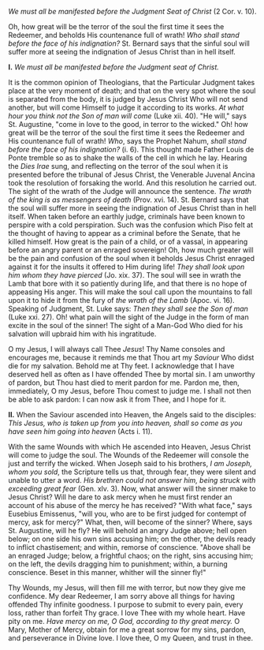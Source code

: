 
*We must all be manifested before the Judgment Seat of Christ* (2 Cor. v. 10).

Oh, how great will be the terror of the soul the first time it sees the Redeemer, and beholds His countenance full of wrath! *Who shall stand before the face of his indignation?* St. Bernard says that the sinful soul will suffer more at seeing the indignation of Jesus Christ than in hell itself.

**I\.** *We must all be manifested before the Judgment seat of Christ.*

It is the common opinion of Theologians, that the Particular Judgment takes place at the very moment of death; and that on the very spot where the soul is separated from the body, it is judged by Jesus Christ Who will not send another, but will come Himself to judge it according to its works. *At what hour you think not the Son of man will come* (Luke xii. 40). \"He will,\" says St. Augustine, \"come in love to the good, in terror to the wicked.\" Oh! how great will be the terror of the soul the first time it sees the Redeemer and His countenance full of wrath! *Who*, says the Prophet Nahum, *shall stand before the face of his indignation?* (i. 6). This thought made Father Louis de Ponte tremble so as to shake the walls of the cell in which he lay. Hearing the *Dies Irae* sung, and reflecting on the terror of the soul when it is presented before the tribunal of Jesus Christ, the Venerable Juvenal Ancina took the resolution of forsaking the world. And this resolution he carried out. The sight of the wrath of the Judge will announce the sentence. *The wrath of the king is as messengers of death* (Prov. xvi. 14). St. Bernard says that the soul will suffer more in seeing the indignation of Jesus Christ than in hell itself. When taken before an earthly judge, criminals have been known to perspire with a cold perspiration. Such was the confusion which Piso felt at the thought of having to appear as a criminal before the Senate, that he killed himself. How great is the pain of a child, or of a vassal, in appearing before an angry parent or an enraged sovereign! Oh, how much greater will be the pain and confusion of the soul when it beholds Jesus Christ enraged against it for the insults it offered to Him during life! *They shall look upon him whom they have pierced* (Jo. xix. 37). The soul will see in wrath the Lamb that bore with it so patiently during life, and that there is no hope of appeasing His anger. This will make the soul call upon the mountains to fall upon it to hide it from the fury of *the wrath of the Lamb* (Apoc. vi. 16). Speaking of Judgment, St. Luke says: *Then they shall see the Son of man* (Luke xxi. 27). Oh! what pain will the sight of the Judge in the form of man excite in the soul of the sinner! The sight of a Man-God Who died for his salvation will upbraid him with his ingratitude.

O my Jesus, I will always call Thee *Jesus*! Thy Name consoles and encourages me, because it reminds me that Thou art my *Saviour* Who didst die for my salvation. Behold me at Thy feet. I acknowledge that I have deserved hell as often as I have offended Thee by mortal sin. I am unworthy of pardon, but Thou hast died to merit pardon for me. Pardon me, then, immediately, O my Jesus, before Thou comest to judge me. I shall not then be able to ask pardon: I can now ask it from Thee, and I hope for it.

**II\.** When the Saviour ascended into Heaven, the Angels said to the disciples: *This Jesus, who is taken up from you into heaven, shall so come as you have seen him going into heaven* (Acts i. 11).

With the same Wounds with which He ascended into Heaven, Jesus Christ will come to judge the soul. The Wounds of the Redeemer will console the just and terrify the wicked. When Joseph said to his brothers, *I am Joseph, whom you sold*, the Scripture tells us that, through fear, they were silent and unable to utter a word. *His brethren could not answer him, being struck with exceeding great fear* (Gen. xlv. 3). Now, what answer will the sinner make to Jesus Christ? Will he dare to ask mercy when he must first render an account of his abuse of the mercy he has received? \"With what face,\" says Eusebius Emissenus, \"will you, who are to be first judged for contempt of mercy, ask for mercy?\" What, then, will become of the sinner? Where, says St. Augustine, will he fly? He will behold an angry Judge above; hell open below; on one side his own sins accusing him; on the other, the devils ready to inflict chastisement; and within, remorse of conscience. \"Above shall be an enraged Judge; below, a frightful chaos; on the right, sins accusing him; on the left, the devils dragging him to punishment; within, a burning conscience. Beset in this manner, whither will the sinner fly!\"

Thy Wounds, my Jesus, will then fill me with terror, but now they give me confidence. My dear Redeemer, I am sorry above all things for having offended Thy infinite goodness. I purpose to submit to every pain, every loss, rather than forfeit Thy grace. I love Thee with my whole heart. Have pity on me. *Have mercy on me, O God, according to thy great mercy.* O Mary, Mother of Mercy, obtain for me a great sorrow for my sins, pardon, and perseverance in Divine love. I love thee, O my Queen, and trust in thee.

